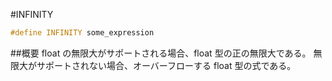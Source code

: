 #INFINITY
```cpp
#define INFINITY some_expression
```

##概要
float の無限大がサポートされる場合、float 型の正の無限大である。
無限大がサポートされない場合、オーバーフローする float 型の式である。
